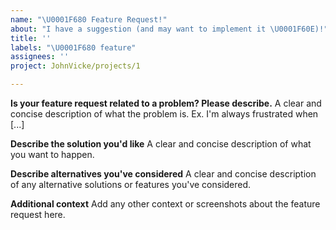 ```yaml
---
name: "\U0001F680 Feature Request!"
about: "I have a suggestion (and may want to implement it \U0001F60E)!"
title: ''
labels: "\U0001F680 feature"
assignees: ''
project: JohnVicke/projects/1

---
```


**Is your feature request related to a problem? Please describe.**
A clear and concise description of what the problem is. Ex. I'm always frustrated when [...]

**Describe the solution you'd like**
A clear and concise description of what you want to happen.

**Describe alternatives you've considered**
A clear and concise description of any alternative solutions or features you've considered.

**Additional context**
Add any other context or screenshots about the feature request here.
